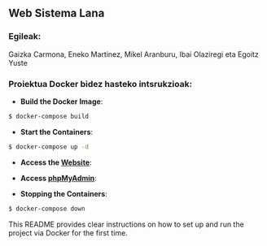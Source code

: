 
## Web Sistema Lana
### Egileak:
Gaizka Carmona, Eneko Martinez, Mikel Aranburu, Ibai Olaziregi eta Egoitz Yuste

### Proiektua Docker bidez hasteko intsrukzioak:
- **Build the Docker Image**: 
```bash
$ docker-compose build
```
- **Start the Containers**:
```bash
$ docker-compose up -d
```
- **Access the [Website](http://localhost:81)**:

- **Access [phpMyAdmin](http://localhost:8890)**: 

- **Stopping the Containers**:
```bash
$ docker-compose down
```

This README provides clear instructions on how to set up and run the project via Docker for the first time.
